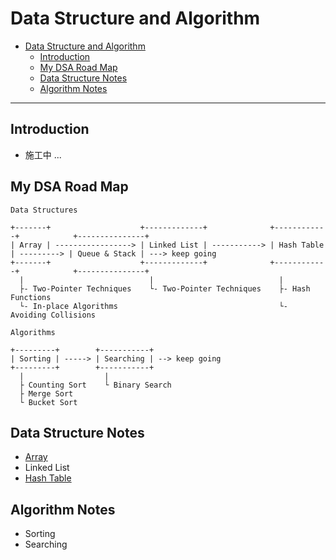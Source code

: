 # Data Structure and Algorithm

- [Data Structure and Algorithm](#data-structure-and-algorithm)
  - [Introduction](#introduction)
  - [My DSA Road Map](#my-dsa-road-map)
  - [Data Structure Notes](#data-structure-notes)
  - [Algorithm Notes](#algorithm-notes)

---
## Introduction

- 施工中 ...

## My DSA Road Map

```
Data Structures

+-------+                    +-------------+              +------------+            +---------------+
| Array | -----------------> | Linked List | -----------> | Hash Table | ---------> | Queue & Stack | ---> keep going
+-------+                    +-------------+              +------------+            +---------------+
  |                            |                            |                         
  ├- Two-Pointer Techniques    └- Two-Pointer Techniques    ├- Hash Functions        
  └- In-place Algorithms                                    └- Avoiding Collisions

Algorithms

+---------+        +-----------+
| Sorting | -----> | Searching | --> keep going
+---------+        +-----------+
  |                  |
  ├ Counting Sort    └ Binary Search
  ├ Merge Sort
  └ Bucket Sort
```

## Data Structure Notes

- [Array](./notes/array.md)
- Linked List
- [Hash Table](./notes/hash-table.md)

## Algorithm Notes

- Sorting
- Searching